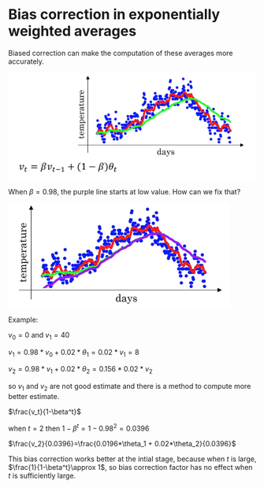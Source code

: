 # Bias correction in exponentially weighted averages


Biased correction can make the computation of these averages more accurately.

![](images/040-bias-correction-ce847439.png)

When $\beta=0.98$, the purple line starts at low value. How can we fix that?

![](images/040-bias-correction-918f2dfd.png)

Example:

$v_0=0$ and $v_1=40$

$v_1=0.98*v_0+0.02*\theta_1=0.02*v_1=8$

$v_2=0.98*v_1+0.02*\theta_2=0.156*0.02*v_2$

so $v_1$ and $v_2$ are not good estimate and there is a method to compute more better estimate.


$\frac{v_t}{1-\beta^t}$

when $t=2$ then $1-\beta^t=1-0.98^2=0.0396$

$\frac{v_2}{0.0396}=\frac{0.0196*\theta_1 + 0.02*\theta_2}{0.0396}$

This bias correction works better at the intial stage, because when $t$ is large, $\frac{1}{1-\beta^t}\approx 1$, so bias correction factor has no effect when $t$ is sufficiently large. 
